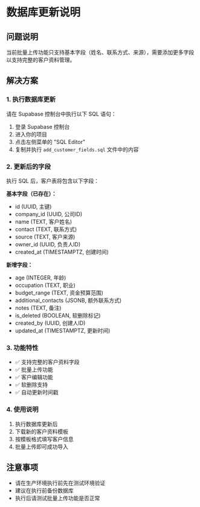 # 数据库更新说明

## 问题说明
当前批量上传功能只支持基本字段（姓名、联系方式、来源），需要添加更多字段以支持完整的客户资料管理。

## 解决方案

### 1. 执行数据库更新
请在 Supabase 控制台中执行以下 SQL 语句：

1. 登录 Supabase 控制台
2. 进入你的项目
3. 点击左侧菜单的 "SQL Editor"
4. 复制并执行 `add_customer_fields.sql` 文件中的内容

### 2. 更新后的字段
执行 SQL 后，客户表将包含以下字段：

**基本字段（已存在）：**
- id (UUID, 主键)
- company_id (UUID, 公司ID)
- name (TEXT, 客户姓名)
- contact (TEXT, 联系方式)
- source (TEXT, 客户来源)
- owner_id (UUID, 负责人ID)
- created_at (TIMESTAMPTZ, 创建时间)

**新增字段：**
- age (INTEGER, 年龄)
- occupation (TEXT, 职业)
- budget_range (TEXT, 资金预算范围)
- additional_contacts (JSONB, 额外联系方式)
- notes (TEXT, 备注)
- is_deleted (BOOLEAN, 软删除标记)
- created_by (UUID, 创建人ID)
- updated_at (TIMESTAMPTZ, 更新时间)

### 3. 功能特性
- ✅ 支持完整的客户资料字段
- ✅ 批量上传功能
- ✅ 客户编辑功能
- ✅ 软删除支持
- ✅ 自动更新时间戳

### 4. 使用说明
1. 执行数据库更新后
2. 下载新的客户资料模板
3. 按模板格式填写客户信息
4. 批量上传即可成功导入

## 注意事项
- 请在生产环境执行前先在测试环境验证
- 建议在执行前备份数据库
- 执行后请测试批量上传功能是否正常
